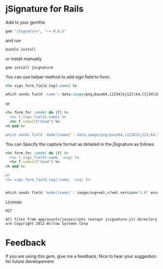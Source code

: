 jSignature for Rails
==========

Add to your gemfile 
``` ruby
gem "jSignature", "~> 0.0.6"
```

and run

``` ruby
bundle install
```

or install manually

``` ruby
gem install jSignature
```




You can use helper method to add sign field to form:

``` ruby
<%= sign_form_field_tag(:name) %>

which sends field 'name': data:image/png;base64,i1234lkj123;k4;l1j34l1kj3j... 
```
or
``` ruby
<%= form_for :model do |f| %>
  <%= f.sign_field(:name) %>
  <%= f.submit("Send") %>
<% end %>

which sends field 'model[name]': data:image/png;base64,i1234lkj123;k4;l1j34l1kj3j... 
```
You can Specify the capture format as detailed in the jSignature as follows
``` ruby
<%= form_for :model do |f| %>
  <%= f.sign_field(:name, :svg) %>
  <%= f.submit("Send") %>
<% end %>

or 
<%= sign_form_field_tag(:name, :svg) %>


which sends field 'model[name]': image/svg+xml,<?xml version="1.0" encoding="UTF-8" standalone="no"?><!DOCTYPE svg PUBLIC "-//W3C//DTD SVG 1.1//EN" "http://www.w3.org/Graphics/SVG/1.1/DTD/svg11.dtd"><svg xmlns="http://www.w3.org/2000/svg" version="1.1" width="367" height="103"><path fill="none" stroke="#000000" stroke-width="2" stroke-linecap="round" stroke-linejoin="round" d="M 86 102 c -0.38 0 -... 

```

License:
```
MIT

All files from app/assets/javascripts (except jsignature.js) directory are Copyright 2012 Willow Systems Corp
```

Feedback
==========
If you are using this gem, give me a feedback. Nice to hear your suggestion for future developement
